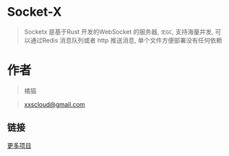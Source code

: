 # Socket-X

> Socketx 是基于Rust 开发的WebSocket 的服务器, `无GC`, 支持海量并发, 可以通过Redis 消息队列或者 http 推送消息, 单个文件方便部署没有任何依赖


# 作者
> 橘猫

> xxscloud@gmail.com


## 链接
[更多项目](https://github.com/xxscloud5722/)

